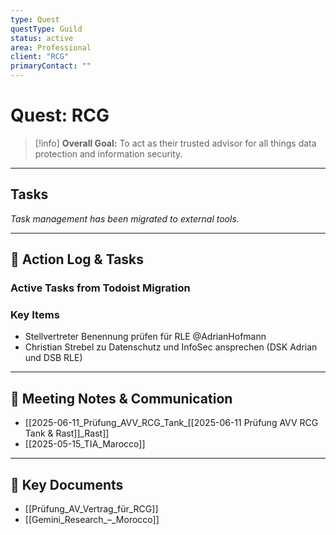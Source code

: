 ```yaml
---
type: Quest
questType: Guild
status: active
area: Professional
client: "RCG"
primaryContact: ""
---
```


# Quest: RCG

> [!info]
> **Overall Goal:** To act as their trusted advisor for all things data protection and information security.

---

## Tasks

*Task management has been migrated to external tools.*

---

## 📝 Action Log & Tasks

### Active Tasks from Todoist Migration
### Key Items
- Stellvertreter Benennung prüfen für RLE @AdrianHofmann
- Christian Strebel zu Datenschutz und InfoSec ansprechen (DSK Adrian und DSB RLE)


---
## 💬 Meeting Notes & Communication
- [[2025-06-11_Prüfung_AVV_RCG_Tank_[[2025-06-11 Prüfung AVV RCG Tank & Rast]]_Rast]]
- [[2025-05-15_TIA_Marocco]]

---
## 📎 Key Documents
- [[Prüfung_AV_Vertrag_für_RCG]]
- [[Gemini_Research_–_Morocco]]
